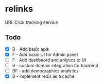 # relinks
URL Click tracking service

## Todo
- [x] B - Add basic apis
- [x] F - Add basic UI for Admin panel
- [ ] F - Add dashbaord and anlytics to UI
- [ ] B - custom domain integration for backend
- [ ] BF - add demographics analytics
- [x] B - implement redis as a cache
